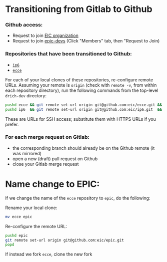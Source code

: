 # Transitioning from Gitlab to Github

### Github access:
- Request to join [EIC organization](https://github.com/eic)
- Request to join [epic-devs](https://github.com/orgs/eic/teams/epic-devs)
  (Click "Members" tab, then "Request to Join)

### Repositories that have been transitioned to Github:
- [`ip6`](https://github.com/eic/ip6)
- [`ecce`](https://github.com/eic/ecce)

For each of your local clones of these repositories, re-configure remote URLs.
Assuming your remote is `origin` (check with `remote -v`, from within each
repository directory), run the following commands from the top-level
`drich-dev` directory:
```bash
pushd ecce && git remote set-url origin git@github.com:eic/ecce.git && popd
pushd ip6  && git remote set-url origin git@github.com:eic/ip6.git  && popd
```
These are URLs for SSH access; substitute them with HTTPS URLs if you prefer.

### For each merge request on Gitlab:
- the corresponding branch should already be on the Github remote (it was
  mirrored)
- open a new (draft) pull request on Github
- close your Gitlab merge request


# Name change to EPIC:
If we change the name of the `ecce` repository to `epic`, do the following:

Rename your local clone:
```bash
mv ecce epic
```

Re-configure the remote URL:
```bash
pushd epic
git remote set-url origin git@github.com:eic/epic.git
popd
```

If instead we fork `ecce`, clone the new fork
